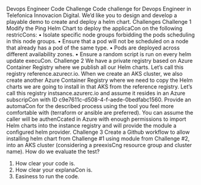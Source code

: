 Devops Engineer Code Challenge
Code challenge for Devops Engineer in Telefonica Innovacion Digital. We’d like you to
design and develop a playable demo to create and deploy a helm chart.
Challenges
Challenge 1
Modify the Ping Helm Chart to deploy the applicaCon on the following restricCons:
• Isolate specific node groups forbidding the pods scheduling in this node groups.
• Ensure that a pod will not be scheduled on a node that already has a pod of the
same type.
• Pods are deployed across different availability zones.
• Ensure a random script is run on every helm update execuCon.
Challenge 2
We have a private registry based on Azure Container Registry where we publish all our
Helm charts. Let’s call this registry reference.azurecr.io. When we create an AKS cluster,
we also create another Azure Container Registry where we need to copy the Helm
charts we are going to install in that AKS from the reference registry. Let’s call this
registry instsance.azurerc.io and assume it resides in an Azure subscripCon with ID
c9e7611c-d508-4-f-aede-0bedfabc1560.
Provide an automaCon for the described process using the tool you feel more
comfortable with (terraform or ansible are preferred).
You can assume the caller will be authenCcated in Azure with enough permissions to
import Helm charts into the instance registry and will provide the module a configured
helm provider.
Challenge 3
Create a Github workflow to allow installing helm chart from Challenge #1 using
module from Challenge #2, into an AKS cluster (considering a preexisCng resource
group and cluster name).
How do we evaluate the test?
1. How clear your code is.
2. How clear your explanaCon is.
3. Easiness to run the code.
